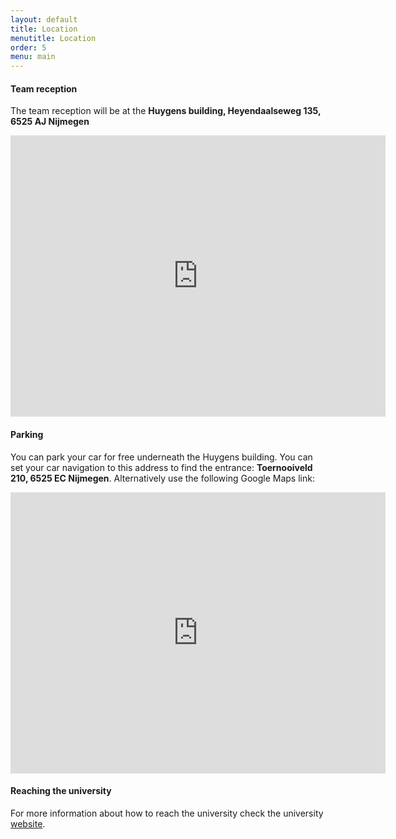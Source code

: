 ```yaml
---
layout: default
title: Location
menutitle: Location
order: 5
menu: main
---
```


#### Team reception

The team reception will be at the **Huygens building, Heyendaalseweg 135, 6525 AJ Nijmegen**

<iframe src="https://www.google.com/maps/embed?pb=!1m18!1m12!1m3!1d2466.0248293483896!2d5.866427715912413!3d51.82397689532755!2m3!1f0!2f0!3f0!3m2!1i1024!2i768!4f13.1!3m3!1m2!1s0x47c708fb1e9abd15%3A0x5352a627fddb576d!2sHuygensgebouw%2C+Heyendaalseweg+135%2C+6525+AJ+Nijmegen!5e0!3m2!1snl!2snl!4v1544536814940" width="600" height="450" frameborder="0" style="border:0" allowfullscreen></iframe>

#### Parking

You can park your car for free underneath the Huygens building. You can set your car navigation to this address to find the entrance: **Toernooiveld 210, 6525 EC Nijmegen**. Alternatively use the following Google Maps link:

<iframe src="https://www.google.com/maps/embed?pb=!1m18!1m12!1m3!1d2466.0248293483896!2d5.866427715912413!3d51.82397689532755!2m3!1f0!2f0!3f0!3m2!1i1024!2i768!4f13.1!3m3!1m2!1s0x47c708fb015f2039%3A0xcc7b1987498608b2!2sParkeergarage+Huygensgebouw!5e0!3m2!1snl!2snl!4v1544537024121" width="600" height="450" frameborder="0" style="border:0" allowfullscreen></iframe>

#### Reaching the university

For more information about how to reach the university check the university [website](https://www.ru.nl/science/about_the_faculty/contact/how-get/).
